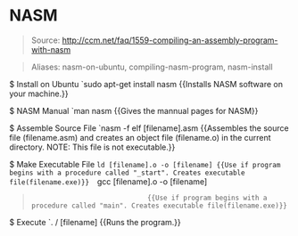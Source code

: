 # NASM

> Source: http://ccm.net/faq/1559-compiling-an-assembly-program-with-nasm

> Aliases: nasm-on-ubuntu, compiling-nasm-program, nasm-install

$ Install on Ubuntu
    `sudo apt-get install nasm     {{Installs NASM software on your machine.}} 

$ NASM Manual
    `man nasm                      {{Gives the mannual pages for NASM}} 

$ Assemble Source File
    `nasm -f elf [filename].asm    {{Assembles the source file (filename.asm) and creates an object file (filename.o) in the current directory. NOTE: This file is not executable.}} 

$ Make Executable File
    `ld [filename].o -o [filename] {{Use if program begins with a procedure called "_start". Creates executable file(filename.exe)}} 
    `gcc [filename].o -o [filename]
>                                  {{Use if program begins with a procedure called "main". Creates executable file(filename.exe)}} 

$ Execute
    `. / [filename]                {{Runs the program.}} 


